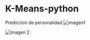 # K-Means-python
Prediccion de personalidad
![imagen1](https://github.com/jfgalanp00/K-Means-python/assets/75580759/f91dcf16-7457-461e-b41a-70b166c065da)

![imagen 2](https://github.com/jfgalanp00/K-Means-python/assets/75580759/614d90ac-fc7b-4a15-b512-0d1321378096)


